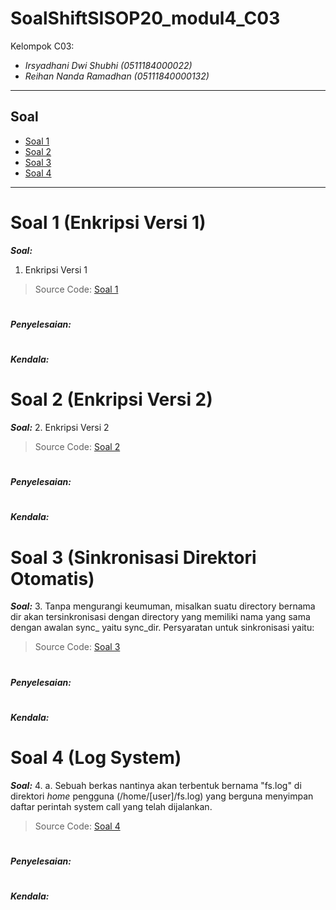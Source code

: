 # SoalShiftSISOP20_modul4_C03
Kelompok C03:
* _Irsyadhani Dwi Shubhi (0511184000022)_
* _Reihan Nanda Ramadhan (05111840000132)_

----------------------------------------------------------------
## Soal
* [Soal 1](#soal-1)
* [Soal 2](#soal-2)
* [Soal 3](#soal-3)
* [Soal 4](#soal-4)
----------------------------------------------------------------
# Soal 1 (Enkripsi Versi 1)
   _**Soal:**_
   1. Enkripsi Versi 1
   > Source Code: [Soal 1](https://github.com/irsyadhani22/SoalShiftSISOP20_modul4_C03/blob/master/soal1.c)

#

_**Penyelesaian:**_

#
_**Kendala:**_
#
# Soal 2 (Enkripsi Versi 2)
   _**Soal:**_
   2. Enkripsi Versi 2
   > Source Code: [Soal 2](https://github.com/irsyadhani22/SoalShiftSISOP20_modul4_C03/blob/master/soal2.c)

#

_**Penyelesaian:**_

#
_**Kendala:**_
#
# Soal 3 (Sinkronisasi Direktori Otomatis)
   _**Soal:**_
   3. Tanpa mengurangi keumuman, misalkan suatu directory bernama dir akan tersinkronisasi dengan directory yang memiliki nama yang sama dengan awalan sync_ yaitu sync_dir. Persyaratan untuk sinkronisasi yaitu:
   > Source Code: [Soal 3](https://github.com/irsyadhani22/SoalShiftSISOP20_modul4_C03/blob/master/soal3.c)

#

_**Penyelesaian:**_

#
_**Kendala:**_
#
# Soal 4 (Log System)
   _**Soal:**_
   4. a.	Sebuah berkas nantinya akan terbentuk bernama "fs.log" di direktori *home* pengguna (/home/[user]/fs.log) yang berguna menyimpan daftar perintah system call yang telah dijalankan.
   > Source Code: [Soal 4](https://github.com/irsyadhani22/SoalShiftSISOP20_modul4_C03/blob/master/soal4.c)

#

_**Penyelesaian:**_

#
_**Kendala:**_
